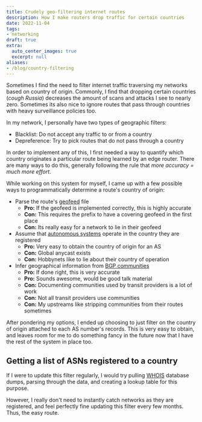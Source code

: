 ```yaml
---
title: Crudely geo-filtering internet routes
description: How I make routers drop traffic for certain countries
date: 2022-11-04
tags:
- networking
draft: true
extra:
  auto_center_images: true
  excerpt: null
aliases:
- /blog/country-filtering
---
```


Sometimes I find the need to filter internet traffic traversing my networks based on country of origin. Commonly, I find that dropping certain countries (*cough Russia*) decreases the amount of scans and attacks I see to nearly zero. Sometimes its also nice to ignore routes that pass through countries with heavy surveillance policies too.

In my network, I personally have two types of geographic filters:

- Blacklist: Do not accept any traffic to or from a country
- Depreference: Try to pick routes that do not pass through a country

In order to implement any of this, I first needed a way to quantify which country originates a particular route being learned by an edge router. There are many ways to do this, generally following the rule that *more accuracy = much more effort*.

While working on this system for myself, I came up with a few possible ways to programmatically determine a route's country of origin:

- Parse the route's [geofeed](https://datatracker.ietf.org/doc/html/rfc9092) file
  - **Pro:** If the geofeed is implemented correctly, this is highly accurate
  - **Con:** This requires the prefix to have a covering geofeed in the first place
  - **Con:** Its really easy for a network to lie in their geofeed
- Assume that [autonomous systems](https://en.wikipedia.org/wiki/Autonomous_system_(Internet)) operate in the country they are registered
  - **Pro:** Very easy to obtain the country of origin for an AS
  - **Con:** Global anycast exists
  - **Con:** Hobbynets like to lie about their country of operation
- Infer geographical information from [BGP communities](https://www.rfc-editor.org/rfc/rfc1997)
  - **Pro:** If done right, this is very accurate
  - **Pro:** Sounds awesome, would be good talk material
  - **Con:** Documenting communities used by transit providers is a lot of work
  - **Con:** Not all transit providers use communities
  - **Con:** My upstreams like stripping communities from their routes sometimes

After pondering my options, I ended up choosing to just filter on the country of origin attached to each AS number's records. This is very easy to obtain, and leaves room for me to do something fancy in the future now that I have the rest of the system in place too.

## Getting a list of ASNs registered to a country

If I were to update this filter regularly, I would try pulling [WHOIS](https://en.wikipedia.org/wiki/WHOIS) database dumps, parsing through the data, and creating a lookup table for this purpose.

However, I really don't need to instantly catch networks as they are registered, and feel perfectly fine updating this filter every few months. Thus, the easy route.
